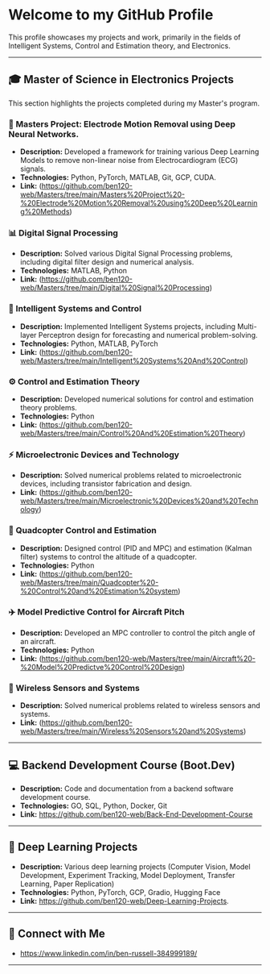 # Welcome to my GitHub Profile

This profile showcases my projects and work, primarily in the fields of Intelligent Systems, Control and Estimation theory, and Electronics.

---

## 🎓 Master of Science in Electronics Projects

This section highlights the projects completed during my Master's program.

### 🔬 Masters Project: Electrode Motion Removal using Deep Neural Networks.

* **Description:** Developed a framework for training various Deep Learning Models to remove non-linear noise from Electrocardiogram (ECG) signals.
* **Technologies:** Python, PyTorch, MATLAB, Git, GCP, CUDA.
* **Link:** (https://github.com/ben120-web/Masters/tree/main/Masters%20Project%20-%20Electrode%20Motion%20Removal%20using%20Deep%20Learning%20Methods)

### 📊 Digital Signal Processing

* **Description:** Solved various Digital Signal Processing problems, including digital filter design and numerical analysis.
* **Technologies:** MATLAB, Python
* **Link:** (https://github.com/ben120-web/Masters/tree/main/Digital%20Signal%20Processing)

### 🧠 Intelligent Systems and Control

* **Description:** Implemented Intelligent Systems projects, including Multi-layer Perceptron design for forecasting and numerical problem-solving.
* **Technologies:** Python, MATLAB, PyTorch
* **Link:** (https://github.com/ben120-web/Masters/tree/main/Intelligent%20Systems%20And%20Control)

### ⚙️ Control and Estimation Theory

* **Description:** Developed numerical solutions for control and estimation theory problems.
* **Technologies:** Python
* **Link:** (https://github.com/ben120-web/Masters/tree/main/Control%20And%20Estimation%20Theory)

### ⚡ Microelectronic Devices and Technology

* **Description:** Solved numerical problems related to microelectronic devices, including transistor fabrication and design.
* **Link:** (https://github.com/ben120-web/Masters/tree/main/Microelectronic%20Devices%20and%20Technology)

### 🚁 Quadcopter Control and Estimation

* **Description:** Designed control (PID and MPC) and estimation (Kalman filter) systems to control the altitude of a quadcopter.
* **Technologies:** Python
* **Link:** (https://github.com/ben120-web/Masters/tree/main/Quadcopter%20-%20Control%20and%20Estimation%20system)

### ✈️ Model Predictive Control for Aircraft Pitch

* **Description:** Developed an MPC controller to control the pitch angle of an aircraft.
* **Technologies:** Python
* **Link:** (https://github.com/ben120-web/Masters/tree/main/Aircraft%20-%20Model%20Predictve%20Control%20Design)

### 📡 Wireless Sensors and Systems

* **Description:** Solved numerical problems related to wireless sensors and systems.
* **Link:** (https://github.com/ben120-web/Masters/tree/main/Wireless%20Sensors%20and%20Systems)

---

## 💻 Backend Development Course (Boot.Dev)

* **Description:** Code and documentation from a backend software development course.
* **Technologies:** GO, SQL, Python, Docker, Git
* **Link:** https://github.com/ben120-web/Back-End-Development-Course

---

## 🤖 Deep Learning Projects

* **Description:** Various deep learning projects (Computer Vision, Model Development, Experiment Tracking, Model Deployment, Transfer Learning, Paper Replication)
* **Technologies:** Python, PyTorch, GCP, Gradio, Hugging Face
* **Link:** https://github.com/ben120-web/Deep-Learning-Projects.

---

## 🔗 Connect with Me

* https://www.linkedin.com/in/ben-russell-384999189/

---
